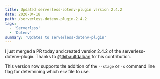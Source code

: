 ```yaml
---
title: Updated serverless-dotenv-plugin version 2.4.2
date: 2020-04-18
path: /serverless-dotenv-plugin-2.4.2
tags:
  - 'Serverless'
  - 'Dotenv'
summary: 'Updates to serverless-dotenv-plugin'
---
```


I just merged a PR today and created version 2.4.2 of the serverless-dotenv-plugin. Thanks to [@thibaultdalban](https://github.com/thibaultdalban) for his contribution.

This version now supports the addition of the `--stage` or `-s` command line flag for determining which env file to use.

